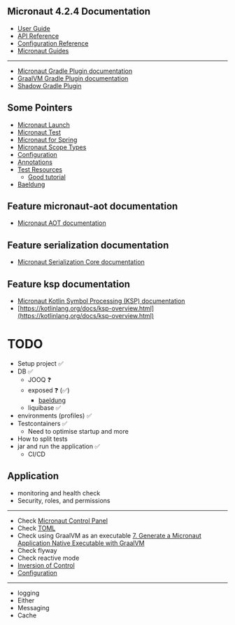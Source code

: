## Micronaut 4.2.4 Documentation

- [User Guide](https://docs.micronaut.io/4.2.4/guide/index.html)
- [API Reference](https://docs.micronaut.io/4.2.4/api/index.html)
- [Configuration Reference](https://docs.micronaut.io/4.2.4/guide/configurationreference.html)
- [Micronaut Guides](https://guides.micronaut.io/index.html)

---

- [Micronaut Gradle Plugin documentation](https://micronaut-projects.github.io/micronaut-gradle-plugin/latest/)
- [GraalVM Gradle Plugin documentation](https://graalvm.github.io/native-build-tools/latest/gradle-plugin.html)
- [Shadow Gradle Plugin](https://plugins.gradle.org/plugin/com.github.johnrengelman.shadow)

## Some Pointers 

- [Micronaut Launch](https://micronaut.io/launch)
- [Micronaut Test](https://micronaut-projects.github.io/micronaut-test/latest/guide/)
- [Micronaut for Spring](https://micronaut-projects.github.io/micronaut-spring/latest/guide/)
- [Micronaut Scope Types](https://guides.micronaut.io/latest/micronaut-scope-types-gradle-java.html)
- [Configuration](https://guides.micronaut.io/latest/micronaut-configuration-gradle-kotlin.html)
- [Annotations](https://www.baeldung.com/kotlin/annotations)
- [Test Resources](https://micronaut-projects.github.io/micronaut-test-resources/latest/guide/#modules-testcontainers)
  - [Good tutorial](https://guides.micronaut.io/latest/replace-h2-with-real-database-for-testing.html)
- [Baeldung](https://www.baeldung.com/micronaut)

## Feature micronaut-aot documentation

- [Micronaut AOT documentation](https://micronaut-projects.github.io/micronaut-aot/latest/guide/)

## Feature serialization documentation

- [Micronaut Serialization Core documentation](https://micronaut-projects.github.io/micronaut-serialization/latest/guide/)

## Feature ksp documentation

- [Micronaut Kotlin Symbol Processing (KSP) documentation](https://docs.micronaut.io/latest/guide/#kotlin)
- [https://kotlinlang.org/docs/ksp-overview.html](https://kotlinlang.org/docs/ksp-overview.html)

# TODO

- Setup project ✅
- DB ✅
  - JOOQ ❓
  - exposed ❓ (✅)
    - [baeldung](https://www.baeldung.com/kotlin/exposed-persistence)
  - liquibase ✅
- environments (profiles) ✅
- Testcontainers ✅
  - Need to optimise startup and more
- How to split tests
- jar and run the application ✅
  - CI/CD

## Application

- monitoring and health check
- Security, roles, and permissions

---

- Check [Micronaut Control Panel](https://micronaut-projects.github.io/micronaut-control-panel/latest/guide/)
- Check [TOML](https://toml.io/en/)
- Check using GraalVM as an executable [7. Generate a Micronaut Application Native Executable with GraalVM](https://guides.micronaut.io/latest/creating-your-first-micronaut-app-maven-kotlin.html)
- Check flyway
- Check reactive mode
- [Inversion of Control](https://docs.micronaut.io/latest/guide/#beans)
- [Configuration](https://docs.micronaut.io/latest/guide/#configuration)

---

- logging
- Either
- Messaging
- Cache
